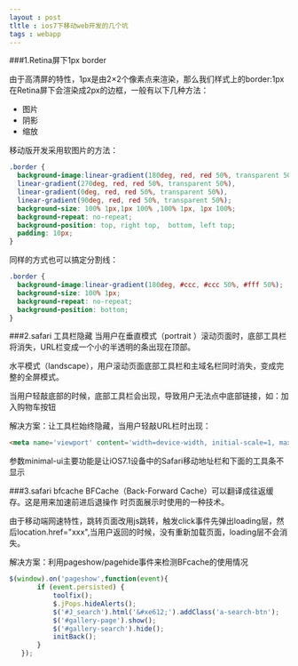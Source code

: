 ```yaml
---
layout : post
tltle : ios7下移动web开发的几个坑
tags : webapp 
---
```

###1.Retina屏下1px border

由于高清屏的特性，1px是由2×2个像素点来渲染，那么我们样式上的border:1px在Retina屏下会渲染成2px的边框，一般有以下几种方法：

* 图片
* 阴影
* 缩放

移动版开发采用软图片的方法：

```css
.border {
  background-image:linear-gradient(180deg, red, red 50%, transparent 50%),
  linear-gradient(270deg, red, red 50%, transparent 50%),
  linear-gradient(0deg, red, red 50%, transparent 50%),
  linear-gradient(90deg, red, red 50%, transparent 50%);
  background-size: 100% 1px,1px 100% ,100% 1px, 1px 100%;
  background-repeat: no-repeat;
  background-position: top, right top,  bottom, left top;
  padding: 10px;
}
```
同样的方式也可以搞定分割线：

```css
.border {
  background-image:linear-gradient(180deg, #ccc, #ccc 50%, #fff 50%);
  background-size: 100% 1px;
  background-repeat: no-repeat;
  background-position: bottom;
}
```

###2.safari 工具栏隐藏
当用户在垂直模式（portrait ）滚动页面时，底部工具栏将消失，URL栏变成一个小的半透明的条出现在顶部。

水平模式（landscape），用户滚动页面底部工具栏和主域名栏同时消失，变成完整的全屏模式。

当用户轻敲底部的时候，底部工具栏会出现，导致用户无法点中底部链接，如：加入购物车按钮

解决方案：让工具栏始终隐藏，当用户轻敲URL栏时出现：

```html
<meta name='viewport' content='width=device-width, initial-scale=1, maximum-scale=1, user-scalable=no, minimal-ui'/>
```
参数minimal-ui主要功能是让iOS7.1设备中的Safari移动地址栏和下面的工具条不显示

###3.safari bfcache
BFCache（Back-Forward Cache）可以翻译成往返缓存。这是用来加速前进后退操作 时页面展示时使用的一种技术。
   
由于移动端网速特性，跳转页面改用js跳转，触发click事件先弹出loading层，然后location.href="xxx",当用户返回的时候，没有重新加载页面，loading层不会消失。

解决方案：利用pageshow/pagehide事件来检测BFcache的使用情况

```javascript
$(window).on('pageshow',function(event){
       if (event.persisted) {
           toolfix();
           $.jPops.hideAlerts();
           $('#J_search').html('&#xe612;').addClass('a-search-btn');
           $('#gallery-page').show();
           $('#gallery-search').hide();
           initBack();
       }
   });
```
